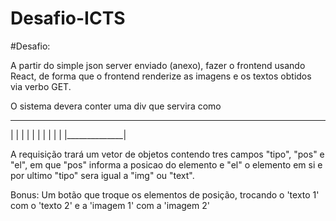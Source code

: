 # Desafio-ICTS

#Desafio: 


A partir do simple json server enviado (anexo), fazer o frontend usando React, de forma que o frontend renderize as imagens e os textos obtidos via verbo GET. 


O sistema devera conter uma div que servira como 

_______________
|              |
|              |
|              |
|              |
|              |
|______________|
		
A requisição trará um vetor de objetos contendo tres campos "tipo", "pos" e "el", em que "pos" informa a posicao do elemento e "el" o elemento em si e por ultimo "tipo" sera igual a "img" ou "text".  




Bonus: Um botão que troque os elementos de posição, trocando o 'texto 1' com o 'texto 2' e a 'imagem 1' com a 'imagem 2'

 
